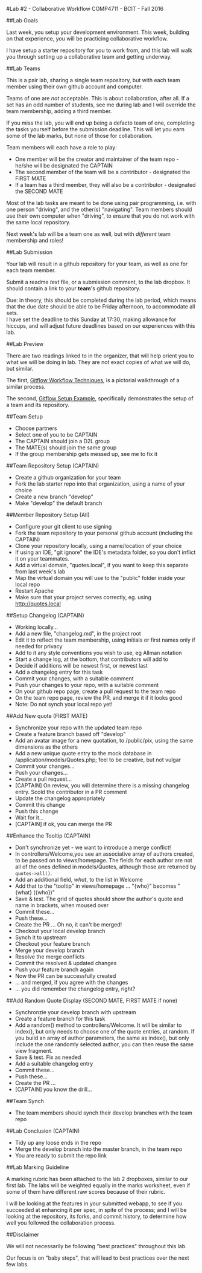 
#Lab #2 - Collaborative Workflow
COMP4711 - BCIT - Fall 2016

##Lab Goals

Last week, you setup your development environment.
This week, building on that experience, you will be practicing collaborative workflow.

I have setup a starter repository for you to work from, and this lab will walk you through
setting up a collaborative team and getting underway.

##Lab Teams

This is a pair lab, sharing a single team repository, but with each team member using 
their own github account and computer.

Teams of one are *not* acceptable. This is about collaboration, after all.
If a set has an odd number of students, see me during lab and I will override
the team membership, adding a third member.

If you miss the lab, you will end up being a defacto team of one, completing
the tasks yourself before the submission deadline.
This will let you earn some of the lab marks, but none of those for collaboration.

Team members will each have a role to play:
- One member will be the creator and maintainer of the team repo - he/she will be designated the CAPTAIN
- The second member of the team will be a contributor - designated the FIRST MATE
- If a team has a third member, they will also be a contributor - designated the SECOND MATE

Most of the lab tasks are meant to be done using pair programming, i.e. with 
one person "driving", and the other(s) "navigating". 
Team members should use their own computer when "driving", to ensure that
you do not work with the same local repository.

Next week's lab will be a team one as well, but with *different* team membership
and roles!

##Lab Submission

Your lab will result in a github repository for your team, as well as one for each team
member.

Submit a readme *text* file, or a submission comment, to the lab dropbox. 
It should contain a link to your **team**'s github repository. 

Due: in theory, this should be completed during the lab period,
which means that the due date should be able to be Friday afternoon,
to accommodate all sets.  
I have set the deadline to this Sunday at 17:30, making allowance for hiccups,
and will adjust future deadlines based on our experiences with this lab.

##Lab Preview

There are two readings linked to in the organizer, that will help orient you
to what we will be doing in lab. They are not exact copies of what we will do, but
similar.

The first, [Gitflow Workflow Techniques](/show/lesson/dev02), 
is a pictorial walkthrough of a similar process. 

The second, [Gitflow Setup Example](/show/lesson/dev02), 
specifically demonstrates the setup of a team and its repository.


##Team Setup

-    Choose partners
-    Select one of you to be CAPTAIN
-    The CAPTAIN should join a D2L group
-    The MATE(s) should join the same group
-    If the group membership gets messed up, see me to fix it

##Team Repository Setup (CAPTAIN)

-    Create a github organization for your team
-    Fork the lab starter repo into that organization, using a name of your choice
-    Create a new branch "develop"
-    Make "develop" the default branch

##Member Repository Setup (All)

-    Configure your git client to use signing
-    Fork the team repository to your personal github account (including the CAPTAIN)
-    Clone your repository locally, using a name/location of your choice
-    If using an IDE, "git ignore" the IDE's metadata folder, so you don't inflict it on your teammates.
-    Add a virtual domain, "quotes.local", if you want to keep this separate from last week's lab
-    Map the virtual domain you will use to the "public" folder inside your local repo
-    Restart Apache
-    Make sure that your project serves correctly, eg. using http://quotes.local

##Setup Changelog (CAPTAIN)

-    Working locally...
-    Add a new file, "changelog.md", in the project root
-    Edit it to reflect the team membership, using initials or first names only if needed for privacy
-    Add to it any style conventions you wish to use, eg Allman notation
-    Start a change log, at the bottom, that contributors will add to
-    Decide if additions will be newest first, or newest last
-    Add a changelog entry for this task
-    Commit your changes, with a suitable comment
-    Push your changes to your repo, with a suitable comment
-    On your github repo page, create a pull request to the team repo
-    On the team repo page, review the PR, and merge it if it looks good
-    Note: Do not synch your local repo yet!

##Add New quote (FIRST MATE)
    
-    Synchronize your repo with the updated team repo
-    Create a feature branch based off "develop"
-    Add an avatar image for a new quotation, to /public/pix, using the same dimensions as the others
-    Add a new unique quote entry to the mock database in /application/models/Quotes.php; feel to be creative, but not vulgar
-    Commit your changes...
-    Push your changes...
-    Create a pull request...
-    [CAPTAIN] On review, you will determine there is a missing changelog entry. Scold the contributor in a PR comment
-    Update the changelog appropriately
-    Commit this change
-    Push this change
-    Wait for it...
-    [CAPTAIN] if ok, you can merge the PR

##Enhance the Tooltip (CAPTAIN)

-   Don't synchronize yet - we want to introduce a merge conflict!
-    In controllers/Welcome,you see an associative array of authors created, to be 
    passed on to views/homepage. The fields for each author are not all of the 
    ones defined in models/Quotes, although those are returned by `quotes->all()`.
-    Add an additional field, *what*, to the list in Welcome
-    Add that to the "tooltip" in views/homepage ... "{who}" becomes "{what} ({who})"
-    Save & test. The grid of quotes should show the author's quote
    and name in brackets, when moused over
-    Commit these...
-    Push these...
-    Create the PR ... Oh no, it can't be merged!
-    Checkout your local develop branch
-    Synch it to upstream
-    Checkout your feature branch
-    Merge your develop branch
-    Resolve the merge conflicts
-    Commit the resolved & updated changes
-    Push your feature branch again
-    Now the PR can be successfully created
-    ... and merged, if you agree with the changes
-    ... you did remember the changelog entry, right?

##Add Random Quote Display (SECOND MATE, FIRST MATE if none)

-    Synchronzie your develop branch with upstream
-    Create a feature branch for this task
-    Add a random() method to controllers/Welcome. It will be similar to index(), but only
    needs to choose one of the quote entries, at random. If you build an array of
    author parameters, the same as index(), but only include the one randomly
    selected author, you can then reuse the same view fragment.
-    Save & test. Fix as needed
-    Add a suitable changelog entry
-    Commit these...
-    Push these...
-    Create the PR ... 
-    [CAPTAIN] you know the drill...
    
##Team Synch

-    The team members should synch their develop branches with the team repo

##Lab Conclusion (CAPTAIN)

-    Tidy up any loose ends in the repo
-    Merge the develop branch into the master branch, in the team repo
-    You are ready to submit the repo link

##Lab Marking Guideline

A marking rubric has been attached to the lab 2 dropboxes, similar to our
first lab. The labs will be weighted equally in the marks worksheet,
even if some of them have different raw scores because of their rubric.

I will be looking at the features in your submitted webapp, to see if you
succeeded at enhancing it per spec, in spite of the process; and I will
be looking at the repository, its forks, and commit history, to
determine how well you followed the collaboration process.

##Disclaimer

We will not necessarily be following "best practices" throughout this lab.

Our focus is on "baby steps", that will lead to best practices over the next few labs.

